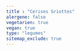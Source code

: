 ```yaml
---
title : "Cerises Griottes"
alergene: false
vegetarien: true
vegan: true
type: "legumes"
sitemap_exclude: true
--- 
```


